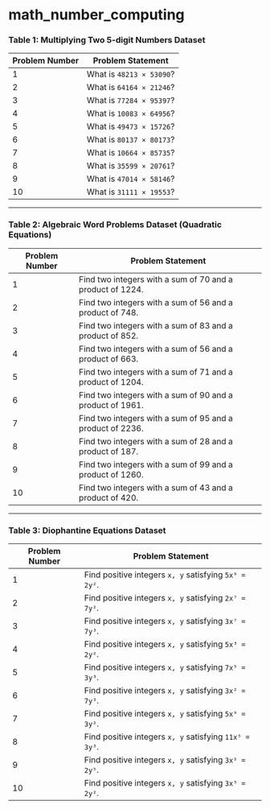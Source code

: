 # math_number_computing

### Table 1: Multiplying Two 5-digit Numbers Dataset

| Problem Number | Problem Statement        |
| -------------- | ------------------------ |
| 1              | What is `48213 × 53090`? |
| 2              | What is `64164 × 21246`? |
| 3              | What is `77284 × 95397`? |
| 4              | What is `10083 × 64956`? |
| 5              | What is `49473 × 15726`? |
| 6              | What is `80137 × 80173`? |
| 7              | What is `10664 × 85735`? |
| 8              | What is `35599 × 20761`? |
| 9              | What is `47014 × 58146`? |
| 10             | What is `31111 × 19553`? |

---

### Table 2: Algebraic Word Problems Dataset (Quadratic Equations)

| Problem Number | Problem Statement                                         |
| -------------- | --------------------------------------------------------- |
| 1              | Find two integers with a sum of 70 and a product of 1224. |
| 2              | Find two integers with a sum of 56 and a product of 748.  |
| 3              | Find two integers with a sum of 83 and a product of 852.  |
| 4              | Find two integers with a sum of 56 and a product of 663.  |
| 5              | Find two integers with a sum of 71 and a product of 1204. |
| 6              | Find two integers with a sum of 90 and a product of 1961. |
| 7              | Find two integers with a sum of 95 and a product of 2236. |
| 8              | Find two integers with a sum of 28 and a product of 187.  |
| 9              | Find two integers with a sum of 99 and a product of 1260. |
| 10             | Find two integers with a sum of 43 and a product of 420.  |

---

### Table 3: Diophantine Equations Dataset

| Problem Number | Problem Statement                                      |
| -------------- | ------------------------------------------------------ |
| 1              | Find positive integers `x, y` satisfying `5x⁹ = 2y²`.  |
| 2              | Find positive integers `x, y` satisfying `2x⁷ = 7y²`.  |
| 3              | Find positive integers `x, y` satisfying `3x⁷ = 7y³`.  |
| 4              | Find positive integers `x, y` satisfying `5x³ = 2y²`.  |
| 5              | Find positive integers `x, y` satisfying `7x⁵ = 3y³`.  |
| 6              | Find positive integers `x, y` satisfying `3x² = 7y³`.  |
| 7              | Find positive integers `x, y` satisfying `5x⁹ = 3y²`.  |
| 8              | Find positive integers `x, y` satisfying `11x⁵ = 3y³`. |
| 9              | Find positive integers `x, y` satisfying `3x² = 2y⁵`.  |
| 10             | Find positive integers `x, y` satisfying `3x⁵ = 2y²`.  |

